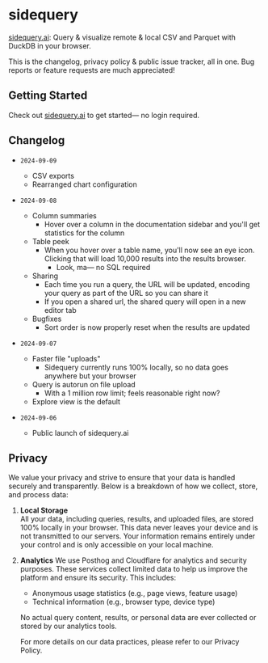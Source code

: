 # sidequery

[sidequery.ai](https://sidequery.ai): Query & visualize remote & local CSV and Parquet with DuckDB in your browser. 

This is the changelog, privacy policy & public issue tracker, all in one. Bug reports or feature requests are much appreciated!

## Getting Started
Check out [sidequery.ai](https://sidequery.ai) to get started— no login required. 

## Changelog
- `2024-09-09`
  - CSV exports
  - Rearranged chart configuration

- `2024-09-08`
  - Column summaries
    - Hover over a column in the documentation sidebar and you'll get statistics for the column
  - Table peek
    - When you hover over a table name, you'll now see an eye icon. Clicking that will load 10,000 results into the results browser.
      - Look, ma— no SQL required
  - Sharing
    - Each time you run a query, the URL will be updated, encoding your query as part of the URL so you can share it
    - If you open a shared url, the shared query will open in a new editor tab
  - Bugfixes
    - Sort order is now properly reset when the results are updated

- `2024-09-07`
  - Faster file "uploads"
    - Sidequery currently runs 100% locally, so no data goes anywhere but your browser
  - Query is autorun on file upload
    - With a 1 million row limit; feels reasonable right now?
  - Explore view is the default

- `2024-09-06`
  - Public launch of sidequery.ai

## Privacy

We value your privacy and strive to ensure that your data is handled securely and transparently. Below is a breakdown of how we collect, store, and process data:

1. **Local Storage**  
   All your data, including queries, results, and uploaded files, are stored 100% locally in your browser. This data never leaves your device and is not transmitted to our servers. Your information remains entirely under your control and is only accessible on your local machine.

2. **Analytics**
   We use Posthog and Cloudflare for analytics and security purposes. These services collect limited data to help us improve the platform and ensure its security. This includes:
   - Anonymous usage statistics (e.g., page views, feature usage)
   - Technical information (e.g., browser type, device type)

   No actual query content, results, or personal data are ever collected or stored by our analytics tools.

   For more details on our data practices, please refer to our Privacy Policy.
